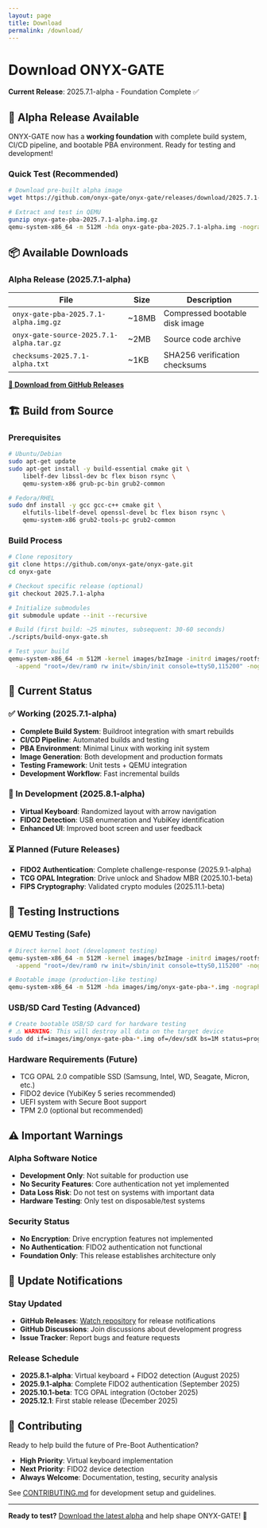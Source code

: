 ```yaml
---
layout: page
title: Download
permalink: /download/
---
```


# Download ONYX-GATE

**Current Release**: 2025.7.1-alpha - Foundation Complete ✅

## 🎉 Alpha Release Available

ONYX-GATE now has a **working foundation** with complete build system, CI/CD pipeline, and bootable PBA environment. Ready for testing and development!

### **Quick Test (Recommended)**
```bash
# Download pre-built alpha image
wget https://github.com/onyx-gate/onyx-gate/releases/download/2025.7.1-alpha/onyx-gate-pba-2025.7.1-alpha.img.gz

# Extract and test in QEMU
gunzip onyx-gate-pba-2025.7.1-alpha.img.gz
qemu-system-x86_64 -m 512M -hda onyx-gate-pba-2025.7.1-alpha.img -nographic
```

## 📦 Available Downloads

### **Alpha Release (2025.7.1-alpha)**
| File | Size | Description |
|------|------|-------------|
| `onyx-gate-pba-2025.7.1-alpha.img.gz` | ~18MB | Compressed bootable disk image |
| `onyx-gate-source-2025.7.1-alpha.tar.gz` | ~2MB | Source code archive |
| `checksums-2025.7.1-alpha.txt` | ~1KB | SHA256 verification checksums |

[**🔗 Download from GitHub Releases**](https://github.com/onyx-gate/onyx-gate/releases/latest)

## 🏗️ Build from Source

### **Prerequisites**
```bash
# Ubuntu/Debian
sudo apt-get update
sudo apt-get install -y build-essential cmake git \
    libelf-dev libssl-dev bc flex bison rsync \
    qemu-system-x86 grub-pc-bin grub2-common

# Fedora/RHEL  
sudo dnf install -y gcc gcc-c++ cmake git \
    elfutils-libelf-devel openssl-devel bc flex bison rsync \
    qemu-system-x86 grub2-tools-pc grub2-common
```

### **Build Process**
```bash
# Clone repository
git clone https://github.com/onyx-gate/onyx-gate.git
cd onyx-gate

# Checkout specific release (optional)
git checkout 2025.7.1-alpha

# Initialize submodules
git submodule update --init --recursive

# Build (first build: ~25 minutes, subsequent: 30-60 seconds)
./scripts/build-onyx-gate.sh

# Test your build
qemu-system-x86_64 -m 512M -kernel images/bzImage -initrd images/rootfs.cpio.gz \
  -append "root=/dev/ram0 rw init=/sbin/init console=ttyS0,115200" -nographic
```

## 🎯 Current Status

### **✅ Working (2025.7.1-alpha)**
- **Complete Build System**: Buildroot integration with smart rebuilds
- **CI/CD Pipeline**: Automated builds and testing
- **PBA Environment**: Minimal Linux with working init system
- **Image Generation**: Both development and production formats
- **Testing Framework**: Unit tests + QEMU integration
- **Development Workflow**: Fast incremental builds

### **🔄 In Development (2025.8.1-alpha)**
- **Virtual Keyboard**: Randomized layout with arrow navigation
- **FIDO2 Detection**: USB enumeration and YubiKey identification
- **Enhanced UI**: Improved boot screen and user feedback

### **⏳ Planned (Future Releases)**
- **FIDO2 Authentication**: Complete challenge-response (2025.9.1-alpha)
- **TCG OPAL Integration**: Drive unlock and Shadow MBR (2025.10.1-beta)
- **FIPS Cryptography**: Validated crypto modules (2025.11.1-beta)

## 🧪 Testing Instructions

### **QEMU Testing (Safe)**
```bash
# Direct kernel boot (development testing)
qemu-system-x86_64 -m 512M -kernel images/bzImage -initrd images/rootfs.cpio.gz \
  -append "root=/dev/ram0 rw init=/sbin/init console=ttyS0,115200" -nographic

# Bootable image (production-like testing)
qemu-system-x86_64 -m 512M -hda images/img/onyx-gate-pba-*.img -nographic
```

### **USB/SD Card Testing (Advanced)**
```bash
# Create bootable USB/SD card for hardware testing
# ⚠️ WARNING: This will destroy all data on the target device
sudo dd if=images/img/onyx-gate-pba-*.img of=/dev/sdX bs=1M status=progress
```

### **Hardware Requirements (Future)**
- TCG OPAL 2.0 compatible SSD (Samsung, Intel, WD, Seagate, Micron, etc.)
- FIDO2 device (YubiKey 5 series recommended)
- UEFI system with Secure Boot support
- TPM 2.0 (optional but recommended)

## ⚠️ Important Warnings

### **Alpha Software Notice**
- **Development Only**: Not suitable for production use
- **No Security Features**: Core authentication not yet implemented
- **Data Loss Risk**: Do not test on systems with important data
- **Hardware Testing**: Only test on disposable/test systems

### **Security Status**
- **No Encryption**: Drive encryption features not implemented
- **No Authentication**: FIDO2 authentication not functional
- **Foundation Only**: This release establishes architecture only

## 🔄 Update Notifications

### **Stay Updated**
- **GitHub Releases**: [Watch repository](https://github.com/onyx-gate/onyx-gate) for release notifications
- **GitHub Discussions**: Join discussions about development progress
- **Issue Tracker**: Report bugs and feature requests

### **Release Schedule**
- **2025.8.1-alpha**: Virtual keyboard + FIDO2 detection (August 2025)
- **2025.9.1-alpha**: Complete FIDO2 authentication (September 2025)
- **2025.10.1-beta**: TCG OPAL integration (October 2025)
- **2025.12.1**: First stable release (December 2025)

## 🤝 Contributing

Ready to help build the future of Pre-Boot Authentication?

- **High Priority**: Virtual keyboard implementation
- **Next Priority**: FIDO2 device detection
- **Always Welcome**: Documentation, testing, security analysis

See [CONTRIBUTING.md](https://github.com/onyx-gate/onyx-gate/blob/main/CONTRIBUTING.md) for development setup and guidelines.

---

**Ready to test?** [Download the latest alpha](https://github.com/onyx-gate/onyx-gate/releases/latest) and help shape ONYX-GATE! 🖤